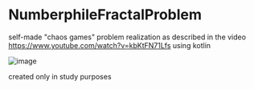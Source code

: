# NumberphileFractalProblem
self-made "chaos games" problem realization as described in the video https://www.youtube.com/watch?v=kbKtFN71Lfs using kotlin

![image](https://user-images.githubusercontent.com/21293595/52599295-45dbfe80-2e69-11e9-9386-21b0ad62df68.png)

created only in study purposes
